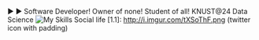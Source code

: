 ▶️ ▶️
Software Developer!
Owner of none! Student of all!
KNUST@24
Data Science 
![My Skills](https://skillicons.dev/icons?i=py,git,github,discord,react,bootstrap,arduino)
Social life
[1.1]: http://i.imgur.com/tXSoThF.png (twitter icon with padding)

